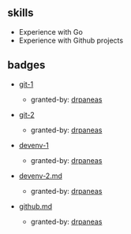 ## skills

 - Experience with Go
 - Experience with Github projects

## badges

* [git-1](../git-1.md)
  + granted-by: [drpaneas]

* [git-2](../git-2.md)
  + granted-by: [drpaneas]

* [devenv-1](../devenv-1.md)
  + granted-by: [drpaneas]

* [devenv-2.md](../devenv-2.md)
  + granted-by: [drpaneas]

* [github.md](../github.md)
  + granted-by: [drpaneas]

[drpaneas]: https://github.com/drpaneas
[cerebrux]: https://github.com/cerebrux